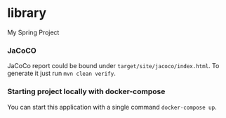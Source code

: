 # library
My Spring Project

### JaCoCO

JaCoCo report could be bound under `target/site/jacoco/index.html`. To generate it just run `mvn clean verify`.


### Starting project locally with docker-compose

You can start this application with a single command `docker-compose up`.
